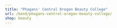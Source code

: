 ```yaml
---
title: "Phagans' Central Oregon Beauty College"
url: /bend/phagans-central-oregon-beauty-college/
shop: beauty
---
```

